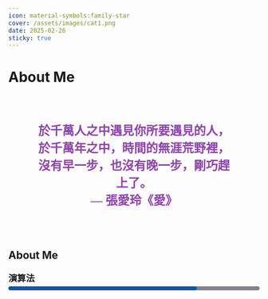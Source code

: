 ```yaml
---
icon: material-symbols:family-star
cover: /assets/images/cat1.png
date: 2025-02-26
sticky: true
---
```


# About Me

<style>
@keyframes softColorShift {
  0% { color: #8e44ad; border-color: #8e44ad; }
  50% { color: #3498db; border-color: #3498db; }
  100% { color: #2ecc71; border-color: #2ecc71; }
}


.broken-border-text {
  display: flex;
  justify-content: center; /* 水平置中 */
  align-items: center; /* 垂直置中 */
  text-align: center;
  font-family: Times New Roman;
  font-size: 1.5rem;
  font-weight: bold;
  padding: 15px 50px;
  animation: softColorShift 7s infinite alternate ease-in-out;
  width: fit-content; /* 讓邊框剛好包住文字 */
  margin: 20px auto; /* 讓它置中 */
  position: relative;
}

/* 直接貼上 CSS */
.skill-container {
    margin: 20px 0;
}

.skill-title {
    font-weight: bold;
    font-size: 1.1rem;
    margin-bottom: 5px;
}

.skill-title small {
    font-weight: normal;
    font-size: 0.9rem;
    color: #666;
}

.progress-bar {
    background:rgb(132, 129, 143);
    border-radius: 10px;
    height: 8px;
    width: 100%;
    position: relative;
    margin-bottom: 15px;
    overflow: hidden;
}

.progress-fill {
    height: 100%;
    border-radius: 10px;
    background: rgb(16, 84, 173);
    transition: width 1s ease-in-out;
}

</style>

<br>
<div class="broken-border-text"> 
於千萬人之中遇見你所要遇見的人，於千萬年之中，時間的無涯荒野裡，沒有早一步，也沒有晚一步，剛巧趕上了。
<br>
— 張愛玲《愛》
</div>
<br>

<!-- more -->

## About Me

<div class="skill-container">
    <div class="skill-title">演算法</div>
    <div class="progress-bar">
        <div class="progress-fill" style="width: 75%;"></div>
    </div>
</div>
